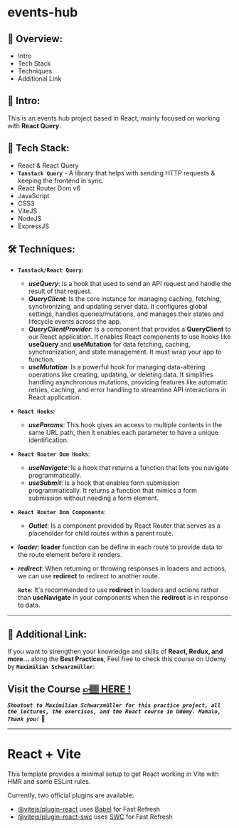 # events-hub

## 📣 Overview:

- Intro
- Tech Stack
- Techniques
- Additional Link

## 🔎 Intro:

This is an events hub project based in React, mainly focused on working with **React Query**.

## 🧰 Tech Stack:

- React & React Query
- **`Tanstack Query`** - A library that helps with sending HTTP requests & keeping the frontend in sync.
- React Router Dom v6
- JavaScript
- CSS3
- ViteJS
- NodeJS
- ExpressJS

## 🛠️ Techniques:

- **`Tanstack/React Query`**:

  - **_useQuery_**: Is a hook that used to send an API request and handle the result of that request.
  - **_QueryClient_**: Is the core instance for managing caching, fetching, synchronizing, and updating server data. It configures global settings, handles queries/mutations, and manages their states and lifecycle events across the app.
  - **_QueryClientProvider_**: Is a component that provides a **QueryClient** to our React application. It enables React components to use hooks like **useQuery** and **useMutation** for data fetching, caching, synchronization, and state management. It must wrap your app to function.
  - **_useMutation_**: Is a powerful hook for managing data-altering operations like creating, updating, or deleting data. It simplifies handling asynchronous mutations, providing features like automatic retries, caching, and error handling to streamline API interactions in React application.

- **`React Hooks`**:

  - **_useParams_**: This hook gives an access to multiple contents in the same URL path, then it enables each parameter to have a unique identification.

- **`React Router Dom Hooks`**:

  - **_useNavigate_**: Is a hook that returns a function that lets you navigate programmatically.
  - **_useSubmit_**: Is a hook that enables form submission programmatically. It returns a function that mimics a form submission without needing a form element.

- **`React Router Dom Components`**:

  - **_Outlet_**: Is a component provided by React Router that serves as a placeholder for child routes within a parent route.

- **_loader_**: **loader** function can be define in each route to provide data to the route element before it renders.
- **_redirect_**: When returning or throwing responses in loaders and actions, we can use **redirect** to redirect to another route.

  **`Note`**: It's recommended to use **redirect** in loaders and actions rather than **useNavigate** in your components when the **redirect** is in response to data.

---

## 🔗 Additional Link:

If you want to strengthen your knowledge and skills of **React, Redux, and more...** along the **Best Practices**, Feel free to check this course on Udemy by **`Maximilian Schwarzmüller`**:

## Visit the Course [&#128073;&#127997; **HERE !**](https://www.udemy.com/course/react-the-complete-guide-incl-redux/)

**_`Shoutout to Maximilian Schwarzmüller for this practice project, all the lectures, the exercises, and the React course in Udemy. Mahalo, Thank you!`_** 🌺

---

# React + Vite

This template provides a minimal setup to get React working in Vite with HMR and some ESLint rules.

Currently, two official plugins are available:

- [@vitejs/plugin-react](https://github.com/vitejs/vite-plugin-react/blob/main/packages/plugin-react/README.md) uses [Babel](https://babeljs.io/) for Fast Refresh
- [@vitejs/plugin-react-swc](https://github.com/vitejs/vite-plugin-react-swc) uses [SWC](https://swc.rs/) for Fast Refresh
